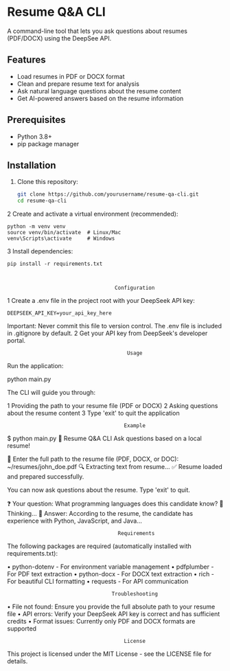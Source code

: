 # Resume Q&A CLI

 A command-line tool that lets you ask questions about resumes (PDF/DOCX) using the DeepSee
 API.

 ## Features

 - Load resumes in PDF or DOCX format
 - Clean and prepare resume text for analysis
 - Ask natural language questions about the resume content
 - Get AI-powered answers based on the resume information

 ## Prerequisites

 - Python 3.8+
 - pip package manager

 ## Installation

 1. Clone this repository:
    ```bash
    git clone https://github.com/yourusername/resume-qa-cli.git
    cd resume-qa-cli


 2 Create and activate a virtual environment (recommended):

    python -m venv venv
    source venv/bin/activate  # Linux/Mac
    venv\Scripts\activate     # Windows

 3 Install dependencies:

    pip install -r requirements.txt



                                       Configuration

 1 Create a .env file in the project root with your DeepSeek API key:

    DEEPSEEK_API_KEY=your_api_key_here

   Important: Never commit this file to version control. The .env file is included in
   .gitignore by default.
 2 Get your API key from DeepSeek's developer portal.


                                           Usage

Run the application:


 python main.py


The CLI will guide you through:

 1 Providing the path to your resume file (PDF or DOCX)
 2 Asking questions about the resume content
 3 Type 'exit' to quit the application


                                          Example


 $ python main.py
 📄 Resume Q&A CLI
 Ask questions based on a local resume!

 📂 Enter the full path to the resume file (PDF, DOCX, or DOC): ~/resumes/john_doe.pdf
 🔍 Extracting text from resume...
 ✅ Resume loaded and prepared successfully.

 You can now ask questions about the resume.
 Type 'exit' to quit.

 ❓ Your question: What programming languages does this candidate know?
 🧠 Thinking...
 📝 Answer: According to the resume, the candidate has experience with Python, JavaScript,
 and Java...



                                        Requirements

The following packages are required (automatically installed with requirements.txt):

 • python-dotenv - For environment variable management
 • pdfplumber - For PDF text extraction
 • python-docx - For DOCX text extraction
 • rich - For beautiful CLI formatting
 • requests - For API communication


                                      Troubleshooting

 • File not found: Ensure you provide the full absolute path to your resume file
 • API errors: Verify your DeepSeek API key is correct and has sufficient credits
 • Format issues: Currently only PDF and DOCX formats are supported


                                          License

This project is licensed under the MIT License - see the LICENSE file for details.




